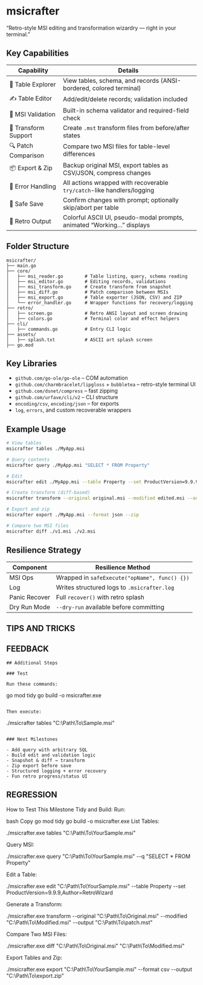 # msicrafter

“Retro-style MSI editing and transformation wizardry — right in your terminal.”

## Key Capabilities

| Capability          | Details                                                                 |
|---------------------|-------------------------------------------------------------------------|
| 📄 Table Explorer   | View tables, schema, and records (ANSI-bordered, colored terminal)       |
| ✍️ Table Editor      | Add/edit/delete records; validation included                             |
| 🧠 MSI Validation    | Built-in schema validator and required-field check                       |
| 🔁 Transform Support | Create `.mst` transform files from before/after states                  |
| 🔍 Patch Comparison  | Compare two MSI files for table-level differences                       |
| 📦 Export & Zip     | Backup original MSI, export tables as CSV/JSON, compress changes         |
| 🧯 Error Handling    | All actions wrapped with recoverable `try/catch`-like handlers/logging   |
| 💾 Safe Save         | Confirm changes with prompt; optionally skip/abort per table             |
| 🎨 Retro Output      | Colorful ASCII UI, pseudo-modal prompts, animated “Working…” displays    |

## Folder Structure

```
msicrafter/
├── main.go
├── core/
│   ├── msi_reader.go        # Table listing, query, schema reading
│   ├── msi_editor.go        # Editing records, validations
│   ├── msi_transform.go     # Create transform from snapshot
│   ├── msi_diff.go          # Patch comparison between MSIs
│   ├── msi_export.go        # Table exporter (JSON, CSV) and ZIP
│   └── error_handler.go     # Wrapper functions for recovery/logging
├── retro/
│   ├── screen.go            # Retro ANSI layout and screen drawing
│   ├── colors.go            # Terminal color and effect helpers
├── cli/
│   ├── commands.go          # Entry CLI logic
├── assets/
│   ├── splash.txt           # ASCII art splash screen
├── go.mod
```

## Key Libraries

- `github.com/go-ole/go-ole` – COM automation
- `github.com/charmbracelet/lipgloss` + `bubbletea` – retro-style terminal UI
- `github.com/dsnet/compress` – fast zipping
- `github.com/urfave/cli/v2` – CLI structure
- `encoding/csv`, `encoding/json` – for exports
- `log`, `errors`, and custom recoverable wrappers

## Example Usage

```bash
# View tables
msicrafter tables ./MyApp.msi

# Query contents
msicrafter query ./MyApp.msi "SELECT * FROM Property"

# Edit
msicrafter edit ./MyApp.msi --table Property --set ProductVersion=9.9.9

# Create transform (diff-based)
msicrafter transform --original original.msi --modified edited.msi --output patch.mst

# Export and zip
msicrafter export ./MyApp.msi --format json --zip

# Compare two MSI files
msicrafter diff ./v1.msi ./v2.msi
```

## Resilience Strategy

| Component      | Resilience Method                             |
|----------------|-----------------------------------------------|
| MSI Ops        | Wrapped in `safeExecute("opName", func() {})` |
| Log            | Writes structured logs to `.msicrafter.log`   |
| Panic Recover  | Full `recover()` with retro splash            |
| Dry Run Mode   | `--dry-run` available before committing        |


## TIPS AND TRICKS


## FEEDBACK 



```
## Additional Steps

### Test

Run these commands:
```
go mod tidy
go build -o msicrafter.exe
```

Then execute:
```
./msicrafter tables "C:\Path\To\Sample.msi"
```

### Next Milestones

- Add query with arbitrary SQL
- Build edit and validation logic
- Snapshot & diff → transform
- Zip export before save
- Structured logging + error recovery
- Fun retro progress/status UI
```



## REGRESSION

How to Test This Milestone
Tidy and Build:
Run:

bash
Copy
go mod tidy
go build -o msicrafter.exe
List Tables:


./msicrafter.exe tables "C:\Path\To\YourSample.msi"

Query MSI:


./msicrafter.exe query "C:\Path\To\YourSample.msi" --q "SELECT * FROM Property"

Edit a Table:


./msicrafter.exe edit "C:\Path\To\YourSample.msi" --table Property --set ProductVersion=9.9.9,Author=RetroWizard

Generate a Transform:


./msicrafter.exe transform --original "C:\Path\To\Original.msi" --modified "C:\Path\To\Modified.msi" --output "C:\Path\To\patch.mst"

Compare Two MSI Files:

./msicrafter.exe diff "C:\Path\To\Original.msi" "C:\Path\To\Modified.msi"

Export Tables and Zip:


./msicrafter.exe export "C:\Path\To\YourSample.msi" --format csv --output "C:\Path\To\export.zip"

